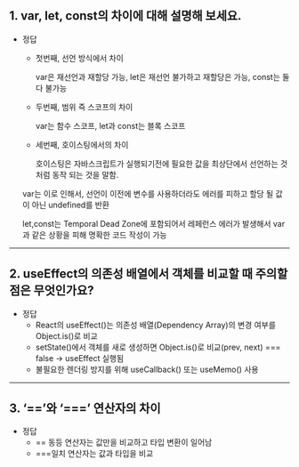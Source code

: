 ## 1. var, let, const의 차이에 대해 설명해 보세요.

- 정답
    - 첫번째, 선언 방식에서 차이
        
        var은 재선언과 재할당 가능, let은 재선언 불가하고 재할당은 가능, const는 둘다 불가능
        
    - 두번째, 범위 즉 스코프의 차이
        
        var는 함수 스코프, let과 const는 블록 스코프
        
    - 세번째, 호이스팅에서의 차이
        
        호이스팅은 자바스크립트가 실행되기전에 필요한 값을 최상단에서 선언하는 것 처럼 동작 되는 것을 말함.
        
    
    var는 이로 인해서, 선언이 이전에 변수를 사용하더라도 에러를 피하고 할당 될 값이 아닌 undefined를 반환
    
    let,const는 Temporal Dead Zone에 포함되어서 레페런스 에러가 발생해서 var과 같은 상황을 피해 명확한 코드 작성이 가능
    

---

## 2. useEffect의 의존성 배열에서 객체를 비교할 때 주의할 점은 무엇인가요?

- 정답
    - React의 useEffect()는 의존성 배열(Dependency Array)의 변경 여부를 Object.is()로 비교
    - setState()에서 객체를 새로 생성하면 Object.is()로 비교(prev, next) === false → useEffect 실행됨
    - 불필요한 렌더링 방지를 위해 useCallback() 또는 useMemo() 사용

---

## 3. ‘==’와 ‘===’ 연산자의 차이

- 정답
    - == 동등 연산자는 값만을 비교하고 타입 변환이 일어남
    - ===일치 연산자는 값과 타입을 비교